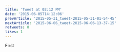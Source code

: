 ```yaml
---
title: 'Tweet at 02:12 PM'
date: '2015-06-05T14:12:06'
prevArticle: '2015-05-31_tweet-2015-05-31-01-54-45'
nextArticle: '2015-06-06_tweet-2015-06-06-13-37-15'
retweets: 0
likes: 1
---
```

First